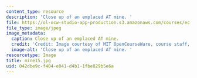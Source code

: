 ```yaml
---
content_type: resource
description: 'Close up of an emplaced AT mine. '
file: https://ol-ocw-studio-app-production.s3.amazonaws.com/courses/ec-s06-design-for-demining-spring-2007/042dbe9cf404e041d4b11fbe829b5e6a_mine15.jpg
file_type: image/jpeg
image_metadata:
  caption: Close up of an emplaced AT mine.
  credit: 'Credit: Image courtesy of MIT OpenCourseWare, course staff, and students.'
  image-alt: 'Close up of an emplaced AT mine. '
resourcetype: Image
title: mine15.jpg
uid: 042dbe9c-f404-e041-d4b1-1fbe829b5e6a
---
```

